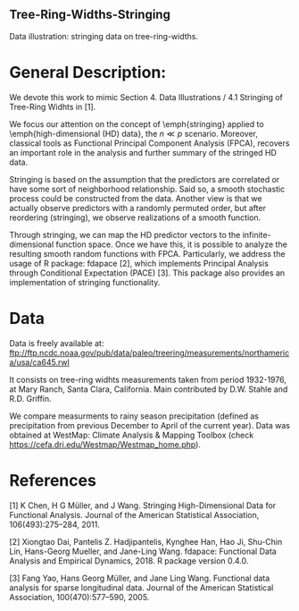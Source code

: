 ## Tree-Ring-Widths-Stringing
Data illustration: stringing data on tree-ring-widths.

# General Description:

We devote this work to mimic Section 4. Data Illustrations / 4.1 Stringing of Tree-Ring Widhts in [1].

We focus our attention on the concept of \emph{stringing} applied to \emph{high-dimensional (HD) data}, the $n \ll p$ scenario. Moreover, classical tools as Functional Principal Component Analysis (FPCA), recovers an important role in the analysis and further summary of the stringed HD data.

Stringing is based on the assumption that the predictors are correlated or have some sort of neighborhood relationship. Said so, a smooth stochastic process could be constructed from the data. Another view is that we actually observe predictors with a randomly permuted order, but after reordering (stringing), we observe realizations of a smooth function.

Through stringing, we can map the HD predictor vectors to the infinite-dimensional function space. Once we have this, it is possible to analyze the resulting smooth random functions with FPCA. Particularly, we address the usage of R package: fdapace [2], which implements Principal Analysis through Conditional Expectation (PACE) [3]. This package also provides an implementation of stringing functionality.

# Data

Data is freely available at: ftp://ftp.ncdc.noaa.gov/pub/data/paleo/treering/measurements/northamerica/usa/ca645.rwl

It consists on tree-ring widhts measurements taken from period 1932-1976, at Mary Ranch, Santa Clara, California. Main contributed by D.W. Stahle and R.D. Griffin.

We compare measurments to rainy season precipitation (defined as precipitation from previous December to April of the current year). Data was obtained at WestMap: Climate Analysis & Mapping Toolbox (check https://cefa.dri.edu/Westmap/Westmap_home.php).

# References

[1] K Chen, H G Müller, and J Wang. Stringing High-Dimensional Data for Functional Analysis. Journal of the American Statistical Association, 106(493):275–284, 2011.

[2] Xiongtao Dai, Pantelis Z. Hadjipantelis, Kynghee Han, Hao Ji, Shu-Chin Lin, Hans-Georg
Mueller, and Jane-Ling Wang. fdapace: Functional Data Analysis and Empirical Dynamics, 2018. R package version 0.4.0.

[3] Fang Yao, Hans Georg Müller, and Jane Ling Wang. Functional data analysis for sparse
longitudinal data. Journal of the American Statistical Association, 100(470):577–590, 2005.
